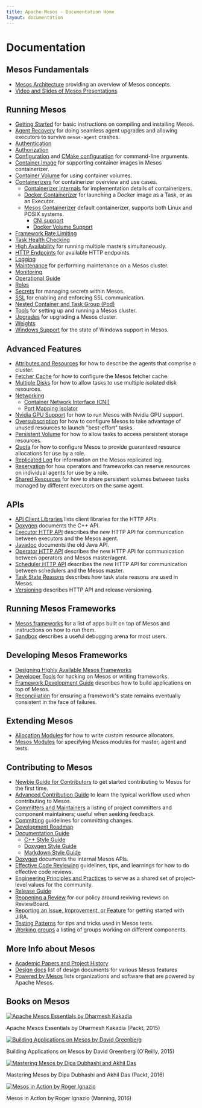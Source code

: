 ```yaml
---
title: Apache Mesos - Documentation Home
layout: documentation
---
```


# Documentation


## Mesos Fundamentals

* [Mesos Architecture](architecture.md) providing an overview of Mesos concepts.
* [Video and Slides of Mesos Presentations](presentations.md)


## Running Mesos

* [Getting Started](getting-started.md) for basic instructions on compiling and installing Mesos.
* [Agent Recovery](agent-recovery.md) for doing seamless agent upgrades and allowing executors to survive `mesos-agent` crashes.
* [Authentication](authentication.md)
* [Authorization](authorization.md)
* [Configuration](configuration.md) and [CMake configuration](configuration-cmake.md) for command-line arguments.
* [Container Image](container-image.md) for supporting container images in Mesos containerizer.
* [Container Volume](container-volume.md) for using container volumes.
* [Containerizers](containerizers.md) for containerizer overview and use cases.
  * [Containerizer Internals](containerizer-internals.md) for implementation details of containerizers.
  * [Docker Containerizer](docker-containerizer.md) for launching a Docker image as a Task, or as an Executor.
  * [Mesos Containerizer](mesos-containerizer.md) default containerizer, supports both Linux and POSIX systems.
    * [CNI support](cni.md)
    * [Docker Volume Support](isolators/docker-volume.md)
* [Framework Rate Limiting](framework-rate-limiting.md)
* [Task Health Checking](health-checks.md)
* [High Availability](high-availability.md) for running multiple masters simultaneously.
* [HTTP Endpoints](endpoints/) for available HTTP endpoints.
* [Logging](logging.md)
* [Maintenance](maintenance.md) for performing maintenance on a Mesos cluster.
* [Monitoring](monitoring.md)
* [Operational Guide](operational-guide.md)
* [Roles](roles.md)
* [Secrets](secrets.md) for managing secrets within Mesos.
* [SSL](ssl.md) for enabling and enforcing SSL communication.
* [Nested Container and Task Group (Pod)](nested-container-and-task-group.md)
* [Tools](tools.md) for setting up and running a Mesos cluster.
* [Upgrades](upgrades.md) for upgrading a Mesos cluster.
* [Weights](weights.md)
* [Windows Support](windows.md) for the state of Windows support in Mesos.


## Advanced Features

* [Attributes and Resources](attributes-resources.md) for how to describe the agents that comprise a cluster.
* [Fetcher Cache](fetcher.md) for how to configure the Mesos fetcher cache.
* [Multiple Disks](multiple-disk.md) for how to allow tasks to use multiple isolated disk resources.
* [Networking](networking.md)
  * [Container Network Interface (CNI)](cni.md)
  * [Port Mapping Isolator](isolators/network-port-mapping.md)
* [Nvidia GPU Support](gpu-support.md) for how to run Mesos with Nvidia GPU support.
* [Oversubscription](oversubscription.md) for how to configure Mesos to take advantage of unused resources to launch "best-effort" tasks.
* [Persistent Volume](persistent-volume.md) for how to allow tasks to access persistent storage resources.
* [Quota](quota.md) for how to configure Mesos to provide guaranteed resource allocations for use by a role.
* [Replicated Log](replicated-log-internals.md) for information on the Mesos replicated log.
* [Reservation](reservation.md) for how operators and frameworks can reserve resources on individual agents for use by a role.
* [Shared Resources](shared-resources.md) for how to share persistent volumes between tasks managed by different executors on the same agent.


## APIs
* [API Client Libraries](api-client-libraries.md) lists client libraries for the HTTP APIs.
* [Doxygen](/api/latest/c++/namespacemesos.html) documents the C++ API.
* [Executor HTTP API](executor-http-api.md) describes the new HTTP API for communication between executors and the Mesos agent.
* [Javadoc](/api/latest/java/) documents the old Java API.
* [Operator HTTP API](operator-http-api.md) describes the new HTTP API for communication between operators and Mesos master/agent.
* [Scheduler HTTP API](scheduler-http-api.md) describes the new HTTP API for communication between schedulers and the Mesos master.
* [Task State Reasons](task-state-reasons.md) describes how task state reasons are used in Mesos.
* [Versioning](versioning.md) describes HTTP API and release versioning.


## Running Mesos Frameworks

* [Mesos frameworks](frameworks.md) for a list of apps built on top of Mesos and instructions on how to run them.
* [Sandbox](sandbox.md) describes a useful debugging arena for most users.


## Developing Mesos Frameworks

* [Designing Highly Available Mesos Frameworks](high-availability-framework-guide.md)
* [Developer Tools](tools.md) for hacking on Mesos or writing frameworks.
* [Framework Development Guide](app-framework-development-guide.md) describes how to build applications on top of Mesos.
* [Reconciliation](reconciliation.md) for ensuring a framework's state remains eventually consistent in the face of failures.


## Extending Mesos

* [Allocation Modules](allocation-module.md) for how to write custom resource allocators.
* [Mesos Modules](modules.md) for specifying Mesos modules for master, agent and tests.


## Contributing to Mesos

* [Newbie Guide for Contributors](newbie-guide.md) to get started contributing to Mesos for the first time.
* [Advanced Contribution Guide](advanced-contribution.md) to learn the typical workflow used when contributing to Mesos.
* [Committers and Maintainers](committers.md) a listing of project committers and component maintainers; useful when seeking feedback.
* [Committing](committing.md) guidelines for committing changes.
* [Development Roadmap](roadmap.md)
* [Documentation Guide](documentation-guide.md)
  * [C++ Style Guide](c++-style-guide.md)
  * [Doxygen Style Guide](doxygen-style-guide.md)
  * [Markdown Style Guide](markdown-style-guide.md)
* [Doxygen](/api/latest/c++/) documents the internal Mesos APIs.
* [Effective Code Reviewing](effective-code-reviewing.md) guidelines, tips, and learnings for how to do effective code reviews.
* [Engineering Principles and Practices](engineering-principles-and-practices.md) to serve as a shared set of project-level values for the community.
* [Release Guide](release-guide.md)
* [Reopening a Review](reopening-reviews.md) for our policy around reviving reviews on ReviewBoard.
* [Reporting an Issue, Improvement, or Feature](reporting-a-bug.md) for getting started with JIRA.
* [Testing Patterns](testing-patterns.md) for tips and tricks used in Mesos tests.
* [Working groups](working-groups.md) a listing of groups working on different components.


## More Info about Mesos

* [Academic Papers and Project History](https://www.usenix.org/conference/nsdi11/mesos-platform-fine-grained-resource-sharing-data-center)
* [Design docs](design-docs.md) list of design documents for various Mesos features
* [Powered by Mesos](powered-by-mesos.md) lists organizations and software that are powered by Apache Mesos.


## Books on Mesos

<div class="row">
  <div class="col-xs-6 col-md-4">
    <a href="https://www.packtpub.com/big-data-and-business-intelligence/apache-mesos-essentials" class="thumbnail">
      <img src="https://www.packtpub.com/sites/default/files/9781783288762.png" alt="Apache Mesos Essentials by Dharmesh Kakadia">
    </a>
    <p class="text-center">Apache Mesos Essentials by Dharmesh Kakadia (Packt, 2015)</p>
  </div>
  <div class="col-xs-6 col-md-4">
    <a href="http://shop.oreilly.com/product/0636920039952.do" class="thumbnail">
      <img src="http://akamaicovers.oreilly.com/images/0636920039952/lrg.jpg" alt="Building Applications on Mesos by David Greenberg">
    </a>
    <p class="text-center">Building Applications on Mesos by David Greenberg (O'Reilly, 2015)</p>
  </div>
  <div class="col-xs-6 col-md-4">
    <a href="https://www.packtpub.com/big-data-and-business-intelligence/mastering-mesos" class="thumbnail">
      <img src="https://www.packtpub.com/sites/default/files/6249OS_5186%20Mastering%20Mesos.jpg" alt="Mastering Mesos by Dipa Dubhashi and Akhil Das">
    </a>
    <p class="text-center">Mastering Mesos by Dipa Dubhashi and Akhil Das (Packt, 2016)</p>
  </div>
  <div class="col-xs-6 col-md-4">
    <a href="https://www.manning.com/books/mesos-in-action" class="thumbnail">
      <img src="https://images.manning.com/255/340/resize/book/d/62f5c9b-0946-4569-ad50-ffdb84876ddc/Ignazio-Mesos-HI.png" alt="Mesos in Action by Roger Ignazio">
    </a>
  <p class="text-center">Mesos in Action by Roger Ignazio (Manning, 2016)
  </div>
</div>
